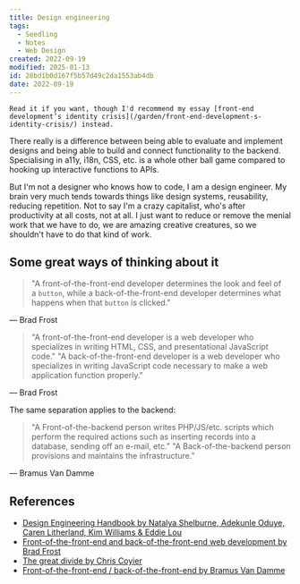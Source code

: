 ```yaml
---
title: Design engineering
tags:
  - Seedling
  - Notes
  - Web Design
created: 2022-09-19
modified: 2025-01-13
id: 28bd1b0d167f5b57d49c2da1553ab4db
date: 2022-09-19
---
```

~~~ callout **This post is old**
Read it if you want, though I'd recommend my essay [front-end development’s identity crisis](/garden/front-end-development-s-identity-crisis/) instead.
~~~

There really is a difference between being able to evaluate and implement designs and being able to build and connect functionality to the backend.
Specialising in a11y, i18n, CSS, etc. is a whole other ball game compared to hooking up interactive functions to APIs.

But I'm not a designer who knows how to code, I am a design engineer. My brain very much tends towards things like design systems, reusability, reducing repetition. Not to say I'm a crazy capitalist, who's after productivity at all costs, not at all. I just want to reduce or remove the menial work that we have to do, we are amazing creative creatures, so we shouldn't have to do that kind of work.

## Some great ways of thinking about it

> "A front-of-the-front-end developer determines the look and feel of a `button`, while a back-of-the-front-end developer determines what happens when that `button` is clicked."

— Brad Frost

> "A front-of-the-front-end developer is a web developer who specializes in writing HTML, CSS, and presentational JavaScript code."
> "A back-of-the-front-end developer is a web developer who specializes in writing JavaScript code necessary to make a web application function properly."

— Brad Frost

The same separation applies to the backend:

> "A Front-of-the-backend person writes PHP/JS/etc. scripts which perform the required actions such as inserting records into a database, sending off an e-mail, etc."
> "A Back-of-the-backend person provisions and maintains the infrastructure."

— Bramus Van Damme

## References

- [Design Engineering Handbook by Natalya Shelburne, Adekunle Oduye, Caren Litherland, Kim Williams & Eddie Lou](https://books.apple.com/au/audiobook/design-engineering-handbook/id1527368573)
- [Front-of-the-front-end and back-of-the-front-end web development by Brad Frost](https://bradfrost.com/blog/post/front-of-the-front-end-and-back-of-the-front-end-web-development/)
- [The great divide by Chris Coyier](https://css-tricks.com/the-great-divide/)
- [Front-of-the-front-end / back-of-the-front-end by Bramus Van Damme](https://www.bram.us/2021/02/19/front-of-the-front-end-back-of-the-front-end/)